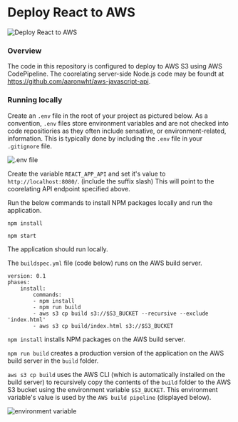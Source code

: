 # Deploy React to AWS

![Deploy React to AWS](https://www.aaronwht.com/images/s3-build/deploy-react-to-aws.jpg)


### Overview
The code in this repository is configured to deploy to AWS S3 using AWS CodePipeline. The coorelating server-side Node.js code may be foundt at https://github.com/aaronwht/aws-javascript-api.

### Running locally
Create an ```.env``` file in the root of your project as pictured below.  As a convention, ```.env``` files store environment variables and are not checked into code repositiories as they often include sensative, or environment-related, information.  This is typically done by including the ```.env``` file in your ```.gitignore``` file.

![.env file](https://www.aaronwht.com/images/s3-build/env-variables.png)

Create the variable ```REACT_APP_API``` and set it's value to ```http://localhost:8080/```. (include the suffix slash)  This will point to the coorelating API endpoint specified above.

Run the below commands to install NPM packages locally and run the application.

```npm install```

```npm start```

The application should run locally.

The ```buildspec.yml``` file (code below) runs on the AWS build server.
```
version: 0.1
phases:
    install:
        commands:
        - npm install
        - npm run build
        - aws s3 cp build s3://$S3_BUCKET --recursive --exclude 'index.html'
        - aws s3 cp build/index.html s3://$S3_BUCKET
```

```npm install``` installs NPM packages on the AWS build server.

```npm run build``` creates a production version of the application on the AWS build server in the ```build``` folder.

```aws s3 cp build``` uses the AWS CLI (which is automatically installed on the build server) to recursively copy the contents of the ```build``` folder to the AWS S3 bucket using the environment variable ```$S3_BUCKET```.  This environment variable's value is used by the ```AWS build pipeline``` (displayed below).

![environment variable](https://www.aaronwht.com/images/s3-build/pipeline-envs.png)